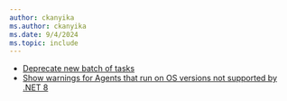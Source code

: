 ```yaml
---
author: ckanyika
ms.author: ckanyika
ms.date: 9/4/2024
ms.topic: include
---
```


- [Deprecate new batch of tasks](#deprecate-new-batch-of-tasks)
- [Show warnings for Agents that run on OS versions not supported by .NET 8](#show-warnings-for-agents-that-run-on-os-versions-not-supported-by-net-8)
